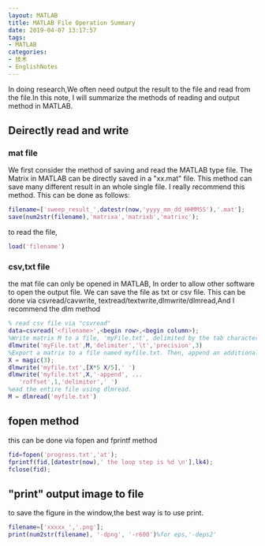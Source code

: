 ```yaml
---
layout: MATLAB
title: MATLAB File Operation Summary
date: 2019-04-07 13:17:57
tags:
- MATLAB
categories:
- 技术
- EnglishNotes
---
```

In doing research,We often need output the result to the file and read from the file.In this note, I will summarize the methods of reading and output method in MATLAB.

## Deirectly read and write

### mat file

We first consider the method of saving and read the MATLAB type file. The Matrix in MATLAB can be directly saved in a "xx.mat" file. This method can save many different result in an whole single file. I really recommend this method. This can be done as follows:

```matlab
filename=['sweep_result_',datestr(now,'yyyy_mm_dd_HHMMSS'),'.mat'];
save(num2str(filename),'matrixa','matrixb','matrixc');
```

to read the file,

```matlab
load('filename')
```

### csv,txt file

the mat file can only be opened in MATLAB, In order to allow other software to open the output file. We can save the file as txt or csv file. This can be done via csvread/cavwrite, textread/textwrite,dlmwrite/dlmread,And I recommend the dlm method

```matlab
% read csv file via "csvread"
data=csvread('<filename>',<begin row>,<begin column>);
%Write matrix M to a file, 'myFile.txt', delimited by the tab character and using a precision of 3 significant digits
dlmwrite('myFile.txt',M,'delimiter','\t','precision',3)
%Export a matrix to a file named myfile.txt. Then, append an additional matrix to the file that is offset one row below the first
X = magic(3);
dlmwrite('myfile.txt',[X*5 X/5],' ')
dlmwrite('myfile.txt',X,'-append', ...
   'roffset',1,'delimiter',' ')
%ead the entire file using dlmread.
M = dlmread('myfile.txt')
```

## fopen method

this can be done via fopen and fprintf method

```matlab
fid=fopen('progress.txt','at');
fprintf(fid,[datestr(now),' the loop step is %d \n'],lk4);
fclose(fid);
```

## "print" output image to file

to save the figure in the window,the best way is to use print.

```matlab
filename=['xxxxx_','.png'];
print(num2str(filename), '-dpng', '-r600')%for eps,'-deps2'
```
